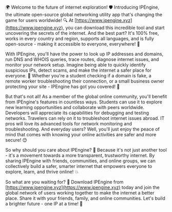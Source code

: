🌍️ Welcome to the future of internet exploration! 🛡️ Introducing IPEngine, the ultimate open-source global networking utility app that's changing the game for users worldwide! 🔍️ At [https://www.ipengine.xyz](https://www.ipengine.xyz), you can download this incredible tool and start uncovering the secrets of the internet. And the best part? It's 100% free, works in every country and region, supports all languages, and is fully open-source - making it accessible to everyone, everywhere! 📡

With IPEngine, you'll have the power to look up IP addresses and domains, run DNS and WHOIS queries, trace routes, diagnose internet issues, and monitor your network setup. Imagine being able to quickly identify suspicious IPs, detect scams, and make the internet a safer place for everyone. 💪 Whether you're a student checking if a domain is fake, a remote worker troubleshooting their connection, or a small business owner protecting your site - IPEngine has got you covered! 🚀

But that's not all! As a member of the global online community, you'll benefit from IPEngine's features in countless ways. Students can use it to explore new learning opportunities and collaborate with peers worldwide. Developers will appreciate its capabilities for debugging and testing networks. Travelers can rely on it to troubleshoot internet issues abroad. IT pros will love its advanced tools for network monitoring and troubleshooting. And everyday users? Well, you'll just enjoy the peace of mind that comes with knowing your online activities are safer and more secure! 😊

So why should you care about IPEngine? 🤔 Because it's not just another tool - it's a movement towards a more transparent, trustworthy internet. By sharing IPEngine with friends, communities, and online groups, we can collectively build a safer, smarter internet that empowers everyone to explore, learn, and thrive online! 💥

So what are you waiting for? 🤔 Download IPEngine from [https://www.ipengine.xyz](https://www.ipengine.xyz) today and join the global network of users working together to make the internet a better place. Share it with your friends, family, and online communities. Let's build a brighter future - one IP at a time! 🌟